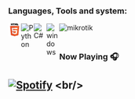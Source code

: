 ### Languages, Tools and system:


<a href="https://www.w3.org/html/" target="_blank"><img align="left" alt="HTML5" width="26px" src="https://raw.githubusercontent.com/github/explore/80688e429a7d4ef2fca1e82350fe8e3517d3494d/topics/html/html.png" /></a>
<a href="https://www.w3.org/html/" target="_blank"><img align="left" alt="Python" width="26px" src="https://i.ibb.co/7CL6KGY/pitao.png" /></a>
<a href="https://www.w3.org/html/" target="_blank"><img align="left" alt="C#" width="26px" src="https://i.ibb.co/h2PwxrB/c.png" /></a>
<a href="https://www.w3.org/html/" target="_blank"><img align="left" alt="windows" width="26px" src="https://i.ibb.co/n69qvdr/janelas.png" /></a>

<a href="https://www.w3.org/html/" target="_blank"><img align="left" alt="mikrotik" width="150px" src="https://mikrotik.com/img/mtv2/newlogo.svg" /></a>
<br />
<br />

### Now Playing 🎧

[![Spotify](https://github-readme-remake.vercel.app/api/spotify)]([https://open.spotify.com/intl-pt/track/60a0Rd6pjrkxjPbaKzXjfq?si=74b0d3373472405c](https://open.spotify.com/playlist/7uEn6mbfJBqOMx3NqZ5sA1?si=KIKQkqB7Q6elP5ZUYUVpDQ&pi=u-_iyFUvNuRbyK)https://open.spotify.com/playlist/7uEn6mbfJBqOMx3NqZ5sA1?si=KIKQkqB7Q6elP5ZUYUVpDQ&pi=u-_iyFUvNuRbyK)
<br/>
---
